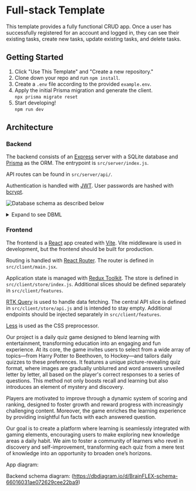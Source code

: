 # Full-stack Template

This template provides a fully functional CRUD app. Once a user has successfully registered for an account and logged in, they can see their existing tasks, create new tasks, update existing tasks, and delete tasks.

## Getting Started

1. Click "Use This Template" and "Create a new repository."
2. Clone down your repo and run `npm install`.
3. Create a `.env` file according to the provided `example.env`.
4. Apply the initial Prisma migration and generate the client.\
   `npx prisma migrate reset`
5. Start developing!\
   `npm run dev`

## Architecture

### Backend

The backend consists of an [Express](https://expressjs.com/) server with a SQLite database and [Prisma](https://www.prisma.io/) as the ORM. The entrypoint is `src/server/index.js`.

API routes can be found in `src/server/api/`.

Authentication is handled with [JWT](https://github.com/auth0/node-jsonwebtoken). User passwords are hashed with [bcrypt](https://github.com/kelektiv/node.bcrypt.js).

![Database schema as described below](database_schema.svg)

<details>
<summary>Expand to see DBML</summary>

```dbml
Table User {
  id        Serial  [pk]
  username  String
  password  String
}

Table Task {
  id          Serial  [pk]
  description String
  done        Boolean
  userId      Int
}

Ref: User.id < Task.userId
```

</details>

### Frontend

The frontend is a [React](https://react.dev/) app created with [Vite](https://vitejs.dev/). Vite middleware is used in development, but the frontend should be built for production.

Routing is handled with [React Router](https://reactrouter.com/en/main). The router is defined in `src/client/main.jsx`.

Application state is managed with [Redux Toolkit](https://redux-toolkit.js.org/). The store is defined in `src/client/store/index.js`. Additional slices should be defined separately in `src/client/features`.

[RTK Query](https://redux-toolkit.js.org/rtk-query/overview) is used to handle data fetching. The central API slice is defined in `src/client/store/api.js` and is intended to stay empty. Additional endpoints should be injected separately in `src/client/features`.

[Less](https://lesscss.org/) is used as the CSS preprocessor.

Our project is a daily quiz game designed to blend learning with entertainment, transforming education into an engaging and fun experience. At its core, the game invites users to select from a wide array of topics—from Harry Potter to Beethoven, to Hockey—and tailors daily quizzes to these preferences. It features a unique picture-revealing quiz format, where images are gradually unblurred and word answers unveiled letter by letter, all based on the player's correct responses to a series of questions. This method not only boosts recall and learning but also introduces an element of mystery and discovery.

Players are motivated to improve through a dynamic system of scoring and ranking, designed to foster growth and reward progress with increasingly challenging content. Moreover, the game enriches the learning experience by providing insightful fun facts with each answered question.

Our goal is to create a platform where learning is seamlessly integrated with gaming elements, encouraging users to make exploring new knowledge areas a daily habit. We aim to foster a community of learners who revel in discovery and self-improvement, transforming each quiz from a mere test of knowledge into an opportunity to broaden one’s horizons.

App diagram:

Backend schema diagram: (https://dbdiagram.io/d/BrainFLEX-schema-66016031ae072629cee22ba9)
